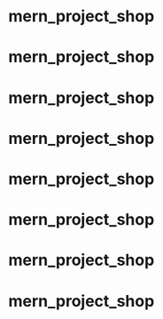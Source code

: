 # mern_project_shop
# mern_project_shop
# mern_project_shop
# mern_project_shop
# mern_project_shop
# mern_project_shop
# mern_project_shop
# mern_project_shop
